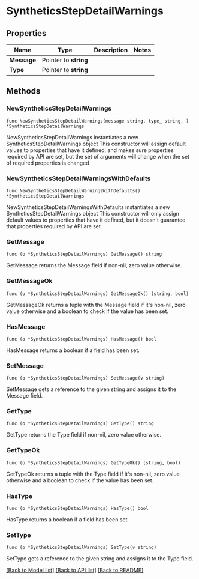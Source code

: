 # SyntheticsStepDetailWarnings

## Properties

Name | Type | Description | Notes
------------ | ------------- | ------------- | -------------
**Message** | Pointer to **string** |  | 
**Type** | Pointer to **string** |  | 

## Methods

### NewSyntheticsStepDetailWarnings

`func NewSyntheticsStepDetailWarnings(message string, type_ string, ) *SyntheticsStepDetailWarnings`

NewSyntheticsStepDetailWarnings instantiates a new SyntheticsStepDetailWarnings object
This constructor will assign default values to properties that have it defined,
and makes sure properties required by API are set, but the set of arguments
will change when the set of required properties is changed

### NewSyntheticsStepDetailWarningsWithDefaults

`func NewSyntheticsStepDetailWarningsWithDefaults() *SyntheticsStepDetailWarnings`

NewSyntheticsStepDetailWarningsWithDefaults instantiates a new SyntheticsStepDetailWarnings object
This constructor will only assign default values to properties that have it defined,
but it doesn't guarantee that properties required by API are set

### GetMessage

`func (o *SyntheticsStepDetailWarnings) GetMessage() string`

GetMessage returns the Message field if non-nil, zero value otherwise.

### GetMessageOk

`func (o *SyntheticsStepDetailWarnings) GetMessageOk() (string, bool)`

GetMessageOk returns a tuple with the Message field if it's non-nil, zero value otherwise
and a boolean to check if the value has been set.

### HasMessage

`func (o *SyntheticsStepDetailWarnings) HasMessage() bool`

HasMessage returns a boolean if a field has been set.

### SetMessage

`func (o *SyntheticsStepDetailWarnings) SetMessage(v string)`

SetMessage gets a reference to the given string and assigns it to the Message field.

### GetType

`func (o *SyntheticsStepDetailWarnings) GetType() string`

GetType returns the Type field if non-nil, zero value otherwise.

### GetTypeOk

`func (o *SyntheticsStepDetailWarnings) GetTypeOk() (string, bool)`

GetTypeOk returns a tuple with the Type field if it's non-nil, zero value otherwise
and a boolean to check if the value has been set.

### HasType

`func (o *SyntheticsStepDetailWarnings) HasType() bool`

HasType returns a boolean if a field has been set.

### SetType

`func (o *SyntheticsStepDetailWarnings) SetType(v string)`

SetType gets a reference to the given string and assigns it to the Type field.


[[Back to Model list]](../README.md#documentation-for-models) [[Back to API list]](../README.md#documentation-for-api-endpoints) [[Back to README]](../README.md)


